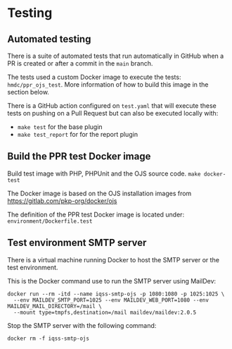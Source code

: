 # Testing 

## Automated testing
There is a suite of automated tests that run automatically in GitHub when a PR is created or after a commit in the ``main`` branch.

The tests used a custom Docker image to execute the tests: ``hmdc/ppr_ojs_test``. More information of how to build this image in the section below.

There is a GitHub action configured on ``test.yaml`` that will execute these tests on pushing on a Pull Request but can also be executed locally with:  

- ``make test`` for the base plugin
- ``make test_report`` for for the report plugin

## Build the PPR test Docker image
Build test image with PHP, PHPUnit and the OJS source code.
``make docker-test``

The Docker image is based on the OJS installation images from https://gitlab.com/pkp-org/docker/ojs

The definition of the PPR test Docker image is located under: ``environment/Dockerfile.test``

## Test environment SMTP server
There is a virtual machine running Docker to host the SMTP server or the test environment.

This is the Docker command use to run the SMTP server using MailDev:
```
docker run --rm -itd --name iqss-smtp-ojs -p 1080:1080 -p 1025:1025 \
  --env MAILDEV_SMTP_PORT=1025 --env MAILDEV_WEB_PORT=1080 --env MAILDEV_MAIL_DIRECTORY=/mail \
  --mount type=tmpfs,destination=/mail maildev/maildev:2.0.5
```

Stop the SMTP server with the following command:
```
docker rm -f iqss-smtp-ojs